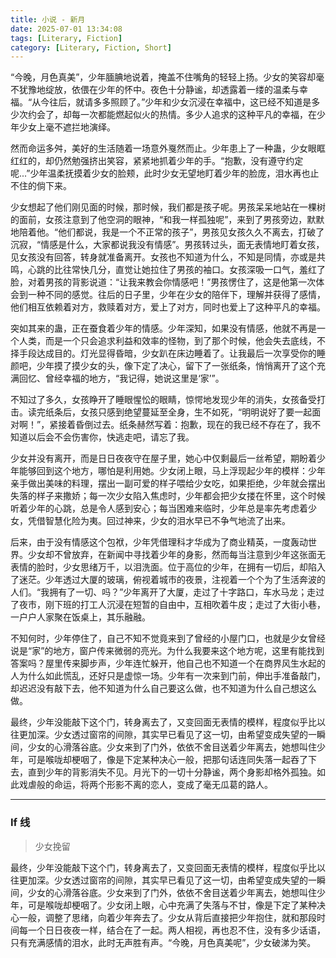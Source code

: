 ```yaml
---
title: 小说 - 新月
date: 2025-07-01 13:34:08
tags: [Literary, Fiction]
category: [Literary, Fiction, Short]
---
```


“今晚，月色真美”，少年腼腆地说着，掩盖不住嘴角的轻轻上扬。少女的笑容却毫不犹豫地绽放，依偎在少年的怀中。夜色十分静谧，却透露着一缕的温柔与幸福。“从今往后，就请多多照顾了。”少年和少女沉浸在幸福中，这已经不知道是多少次约会了，却每一次都能燃起似火的热情。多少人追求的这种平凡的幸福，在少年少女上毫不遮拦地演绎。

然而命运多舛，美好的生活随着一场意外戛然而止。少年患上了一种蛊，少女眼眶红红的，却仍然勉强挤出笑容，紧紧地抓着少年的手。“抱歉，没有遵守约定呢...”少年温柔抚摸着少女的脸颊，此时少女无望地盯着少年的脸庞，泪水再也止不住的倘下来。

少女想起了他们刚见面的时候，那时候，我们都是孩子呢。男孩呆呆地站在一棵树的面前，女孩注意到了他空洞的眼神，“和我一样孤独呢”，来到了男孩旁边，默默地陪着他。“他们都说，我是一个不正常的孩子”，男孩见女孩久久不离去，打破了沉寂，“情感是什么，大家都说我没有情感”。男孩转过头，面无表情地盯着女孩，见女孩没有回答，转身就准备离开。女孩也不知道为什么，不知是同情，亦或是共鸣，心跳的比往常快几分，直觉让她拉住了男孩的袖口。女孩深吸一口气，羞红了脸，对着男孩的背影说道：“让我来教会你情感吧！”男孩愣住了，这是他第一次体会到一种不同的感觉。往后的日子里，少年在少女的陪伴下，理解并获得了感情，他们相互依赖着对方，救赎着对方，爱上了对方，同时也爱上了这种平凡的幸福。

突如其来的蛊，正在蚕食着少年的情感。少年深知，如果没有情感，他就不再是一个人类，而是一个只会追求利益和效率的怪物，到了那个时候，他会失去底线，不择手段达成目的。灯光显得昏暗，少女趴在床边睡着了。让我最后一次享受你的睡颜吧，少年摸了摸少女的头，像下定了决心，留下了一张纸条，悄悄离开了这个充满回忆、曾经幸福的地方，“我记得，她说这里是‘家’”。

不知过了多久，女孩睁开了睡眼惺忪的眼睛，惊愕地发现少年的消失，女孩备受打击。读完纸条后，女孩只感到绝望蔓延至全身，生不如死，“明明说好了要一起面对啊！”，紧接着昏倒过去。纸条赫然写着：抱歉，现在的我已经不存在了，我不知道以后会不会伤害你，快逃走吧，请忘了我。

少女并没有离开，而是日日夜夜守在屋子里，她心中仅剩最后一丝希望，期盼着少年能够回到这个地方，哪怕是利用她。少女闭上眼，马上浮现起少年的模样：少年亲手做出美味的料理，摆出一副可爱的样子喂给少女吃，如果拒绝，少年就会摆出失落的样子来撒娇；每一次少女陷入焦虑时，少年都会把少女搂在怀里，这个时候听着少年的心跳，总是令人感到安心；每当困难来临时，少年总是率先考虑着少女，凭借智慧化险为夷。回过神来，少女的泪水早已不争气地流了出来。

后来，由于没有情感这个包袱，少年凭借理科才华成为了商业精英，一度轰动世界。少女却不曾放弃，在新闻中寻找着少年的身影，然而每当注意到少年这张面无表情的脸时，少女思绪万千，以泪洗面。位于高位的少年，在拥有一切后，却陷入了迷茫。少年透过大厦的玻璃，俯视着城市的夜景，注视着一个个为了生活奔波的人们。“我拥有了一切、吗？”少年离开了大厦，走过了十字路口，车水马龙；走过了夜市，刚下班的打工人沉浸在短暂的自由中，互相吹着牛皮；走过了大街小巷，一户户人家聚在饭桌上，其乐融融。

不知何时，少年停住了，自己不知不觉竟来到了曾经的小屋门口，也就是少女曾经说是“家”的地方，窗户传来微弱的亮光。为什么我要来这个地方呢，这里有能找到答案吗？屋里传来脚步声，少年连忙躲开，他自己也不知道一个在商界风生水起的人为什么如此慌乱，还好只是虚惊一场。少年有一次来到门前，伸出手准备敲门，却迟迟没有敲下去，他不知道为什么自己要这么做，也不知道为什么自己想这么做。

最终，少年没能敲下这个门，转身离去了，又变回面无表情的模样，程度似乎比以往更加深。少女透过窗帘的间隙，其实早已看见了这一切，由希望变成失望的一瞬间，少女的心滑落谷底。少女来到了门外，依依不舍目送着少年离去，她想叫住少年，可是喉咙却梗咽了，像是下定某种决心一般，把那句话连同失落一起吞了下去，直到少年的背影消失不见。月光下的一切十分静谧，两个身影却格外孤独。如此戏虐般的命运，将两个形影不离的恋人，变成了毫无瓜葛的路人。

---

### If 线

> 少女挽留

最终，少年没能敲下这个门，转身离去了，又变回面无表情的模样，程度似乎比以往更加深。少女透过窗帘的间隙，其实早已看见了这一切，由希望变成失望的一瞬间，少女的心滑落谷底。少女来到了门外，依依不舍目送着少年离去，她想叫住少年，可是喉咙却梗咽了。少女闭上眼，心中充满了失落与不甘，像是下定了某种决心一般，调整了思绪，向着少年奔去了。少女从背后直接把少年抱住，就和那段时间每一个日日夜夜一样，结合在了一起。两人相视，再也忍不住，没有多少话语，只有充满感情的泪水，此时无声胜有声。“今晚，月色真美呢”，少女破涕为笑。
